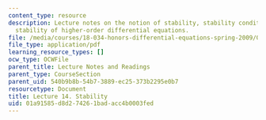 ```yaml
---
content_type: resource
description: Lecture notes on the notion of stability, stability conditions, and the
  stability of higher-order differential equations.
file: /media/courses/18-034-honors-differential-equations-spring-2009/01a91585d8d274261badacc4b0003fed_MIT18_034s09_lec14.pdf
file_type: application/pdf
learning_resource_types: []
ocw_type: OCWFile
parent_title: Lecture Notes and Readings
parent_type: CourseSection
parent_uid: 540b9b8b-54b7-3889-ec25-373b2295e0b7
resourcetype: Document
title: Lecture 14. Stability
uid: 01a91585-d8d2-7426-1bad-acc4b0003fed
---
```

